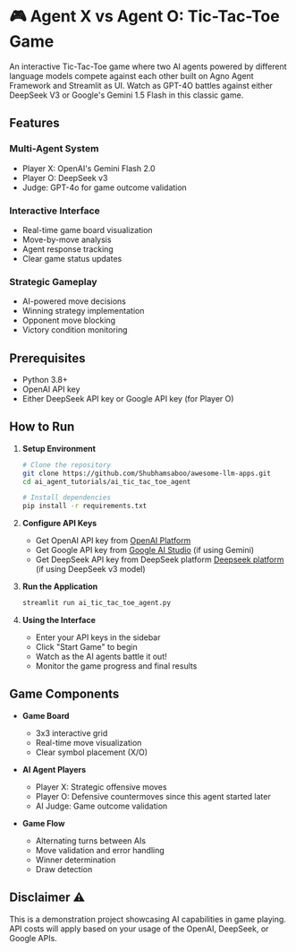 # 🎮 Agent X vs Agent O: Tic-Tac-Toe Game

An interactive Tic-Tac-Toe game where two AI agents powered by different language models compete against each other built on Agno Agent Framework and Streamlit as UI. Watch as GPT-4O battles against either DeepSeek V3 or Google's Gemini 1.5 Flash in this classic game.

## Features

### Multi-Agent System
- Player X: OpenAI's Gemini Flash 2.0
- Player O: DeepSeek v3
- Judge: GPT-4o for game outcome validation

### Interactive Interface
- Real-time game board visualization
- Move-by-move analysis
- Agent response tracking
- Clear game status updates

### Strategic Gameplay
- AI-powered move decisions
- Winning strategy implementation
- Opponent move blocking
- Victory condition monitoring

## Prerequisites 
- Python 3.8+
- OpenAI API key
- Either DeepSeek API key or Google API key (for Player O)

## How to Run 

1. **Setup Environment**
   ```bash
   # Clone the repository
   git clone https://github.com/Shubhamsaboo/awesome-llm-apps.git
   cd ai_agent_tutorials/ai_tic_tac_toe_agent

   # Install dependencies
   pip install -r requirements.txt
   ```

2. **Configure API Keys**
   - Get OpenAI API key from [OpenAI Platform](https://platform.openai.com)
   - Get Google API key from [Google AI Studio](https://aistudio.google.com) (if using Gemini)
   - Get DeepSeek API key from DeepSeek platform [Deepseek platform](https://www.deepseek.com) (if using DeepSeek v3 model)

4. **Run the Application**
   ```bash
   streamlit run ai_tic_tac_toe_agent.py
   ```

5. **Using the Interface**
   - Enter your API keys in the sidebar
   - Click "Start Game" to begin
   - Watch as the AI agents battle it out!
   - Monitor the game progress and final results

## Game Components

- **Game Board**
  - 3x3 interactive grid
  - Real-time move visualization
  - Clear symbol placement (X/O)

- **AI Agent Players**
  - Player X: Strategic offensive moves
  - Player O: Defensive countermoves since this agent started later
  - AI Judge: Game outcome validation

- **Game Flow**
  - Alternating turns between AIs
  - Move validation and error handling
  - Winner determination
  - Draw detection

## Disclaimer ⚠️

This is a demonstration project showcasing AI capabilities in game playing. API costs will apply based on your usage of the OpenAI, DeepSeek, or Google APIs.

